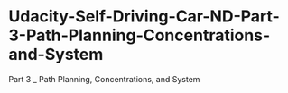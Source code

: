 # Udacity-Self-Driving-Car-ND-Part-3-Path-Planning-Concentrations-and-System
Part 3 _ Path Planning, Concentrations, and System
